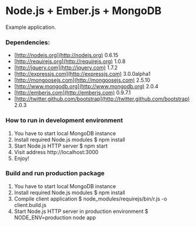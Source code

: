 Node.js  + Ember.js + MongoDB
=============================

Example application.

### Dependencies:

* [http://nodejs.org](http://nodejs.org) 0.6.15
* [http://requirejs.org](http://requirejs.org) 1.0.8
* [http://jquery.com](http://jquery.com) 1.7.2
* [http://expressjs.com](http://expressjs.com) 3.0.0alpha1
* [http://mongoosejs.com](http://mongoosejs.com) 2.5.10
* [http://www.mongodb.org](http://www.mongodb.org) 2.0.4
* [http://emberjs.com](http://emberjs.com) 0.9.7.1
* [http://twitter.github.com/bootstrap](http://twitter.github.com/bootstrap) 2.0.3

### How to run in development environment

1. You have to start local MongoDB instance
2. Install required Node.js modules
   $ npm install
3. Start Node.js HTTP server
   $ npm start
4. Visit address http://localhost:3000
5. Enjoy!

### Build and run production package

1. You have to start local MongoDB instance
2. Install required Node.js modules
   $ npm install
3. Compile client application
   $ node_modules/requirejs/bin/r.js -o client.build.js
4. Start Node.js HTTP server in production environment
   $ NODE_ENV=production node app
